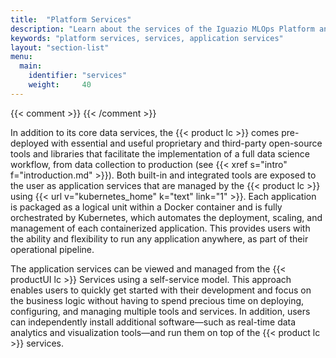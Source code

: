 ```yaml
---
title:  "Platform Services"
description: "Learn about the services of the Iguazio MLOps Platform and how to use them."
keywords: "platform services, services, application services"
layout: "section-list"
menu:
  main:
    identifier: "services"
    weight:     40
---
```

{{< comment >}}<!-- [ci-no-shcd-in-front-matter] -->
{{< /comment >}}

In addition to its core data services, the {{< product lc >}} comes pre-deployed with essential and useful proprietary and third-party open-source tools and libraries that facilitate the implementation of a full data science workflow, from data collection to production (see {{< xref s="intro" f="introduction.md" >}}). 
Both built-in and integrated tools are exposed to the user as application services that are managed by the {{< product lc >}} using {{< url v="kubernetes_home" k="text" link="1" >}}. Each application is packaged as a logical unit within a Docker container and is fully orchestrated by Kubernetes, which automates the deployment, scaling, and management of each containerized application. This provides users with the ability and flexibility to run any application anywhere, as part of their operational pipeline.

The application services can be viewed and managed from the {{< productUI lc >}} <gui-title>Services</gui-title> using a self-service model. This approach enables users to quickly get started with their development and focus on the business logic without having to spend precious time on deploying, configuring, and managing multiple tools and services. In addition, users can independently install additional software&mdash;such as real-time data analytics and visualization tools&mdash;and run them on top of the {{< product lc >}} services.


